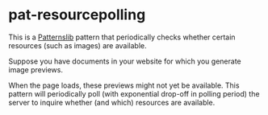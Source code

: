 # pat-resourcepolling

This is a [Patternslib](patternslib.com) pattern that periodically checks
whether certain resources (such as images) are available.

Suppose you have documents in your website for which you generate image
previews.

When the page loads, these previews might not yet be available. This pattern
will periodically poll (with exponential drop-off in polling period) the server
to inquire whether (and which) resources are available.
